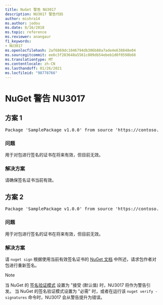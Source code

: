 ```yaml
---
title: NuGet 警告 NU3017
description: NU3017 警告代码
author: mishra14
ms.author: jodou
ms.date: 8/16/2018
ms.topic: reference
ms.reviewer: anangaur
f1_keywords:
- NU3017
ms.openlocfilehash: 2af6869dc1046794db306b88a7ade4e638848e04
ms.sourcegitcommit: ee6c3f203648a5561c809db54ebeb1d0f0598b68
ms.translationtype: MT
ms.contentlocale: zh-CN
ms.lasthandoff: 01/26/2021
ms.locfileid: "98778766"
---
```

# <a name="nuget-warning-nu3017"></a>NuGet 警告 NU3017

## <a name="scenario-1"></a>方案 1

<pre>Package 'SamplePackage v1.0.0' from source 'https://contoso.com/index.json': The signing certificate is not yet valid.</pre>

### <a name="issue"></a>问题

用于对包进行签名的证书在将来有效，但目前无效。


### <a name="solution"></a>解决方案

请确保签名证书当前有效。



## <a name="scenario-2"></a>方案 2

<pre>Package 'SamplePackage v1.0.0' from source 'https://contoso.com/index.json': The primary signature's certificate is not yet valid.</pre>

### <a name="issue"></a>问题

用于对包进行签名的证书在将来有效，但目前无效。


### <a name="solution"></a>解决方案

请 `nuget sign` 根据使用当前有效签名证书的 [NuGet 文档](../../create-packages/sign-a-package.md) 中所述，请求包作者对包进行重新签名。


> [!Note]
> 当 NuGet 的 [签名验证模式](../../consume-packages/installing-signed-packages.md#configure-package-signature-requirements) 设置为 "接受 (默认值) 时，NU3017 将作为警告引发。 当 NuGet 的签名验证模式设置为 "必需" 时，或者在运行该 `nuget verify -signatures` 命令时，NU3017 会从警告提升为错误。 
